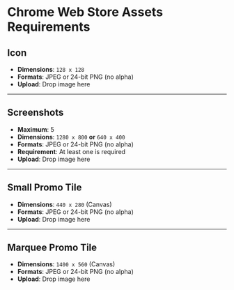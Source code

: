 # Chrome Web Store Assets Requirements

## Icon

- **Dimensions**: `128 x 128`
- **Formats**: JPEG or 24-bit PNG (no alpha)
- **Upload**: Drop image here

---

## Screenshots

- **Maximum**: 5
- **Dimensions**: `1280 x 800` **or** `640 x 400`
- **Formats**: JPEG or 24-bit PNG (no alpha)
- **Requirement**: At least one is required
- **Upload**: Drop image here

---

## Small Promo Tile

- **Dimensions**: `440 x 280` (Canvas)
- **Formats**: JPEG or 24-bit PNG (no alpha)
- **Upload**: Drop image here

---

## Marquee Promo Tile

- **Dimensions**: `1400 x 560` (Canvas)
- **Formats**: JPEG or 24-bit PNG (no alpha)
- **Upload**: Drop image here
